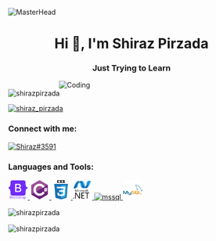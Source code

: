 ![MasterHead](https://mir-s3-cdn-cf.behance.net/project_modules/fs/79731568097599.5b50bca477735.jpg)
<h1 align="center">Hi 👋, I'm Shiraz Pirzada</h1>
<h3 align="center">Just Trying to Learn</h3>
<img align="right" alt="Coding" width="400" src="https://media0.giphy.com/media/xUA7bdpLxQhsSQdyog/giphy.gif?cid=790b7611d7a4125f0d3b1ffcad8e45299aec325e1543e144&rid=giphy.gif&ct=g">

<p align="left"> <img src="https://komarev.com/ghpvc/?username=shirazpirzada&label=Profile%20views&color=0e75b6&style=flat" alt="shirazpirzada" /> </p>

<p align="left"> <a href="https://twitter.com/shiraz_pirzada" target="blank"><img src="https://img.shields.io/twitter/follow/shiraz_pirzada?logo=twitter&style=for-the-badge" alt="shiraz_pirzada" /></a> </p>

<h3 align="left">Connect with me:</h3>
<p align="left">
<a href="https://discord.gg/Shiraz#3591" target="blank"><img align="center" src="https://raw.githubusercontent.com/rahuldkjain/github-profile-readme-generator/master/src/images/icons/Social/discord.svg" alt="Shiraz#3591" height="30" width="40" /></a>
</p>

<h3 align="left">Languages and Tools:</h3>
<p align="left"> <a href="https://getbootstrap.com" target="_blank" rel="noreferrer"> <img src="https://raw.githubusercontent.com/devicons/devicon/master/icons/bootstrap/bootstrap-plain-wordmark.svg" alt="bootstrap" width="40" height="40"/> </a> <a href="https://www.w3schools.com/cs/" target="_blank" rel="noreferrer"> <img src="https://raw.githubusercontent.com/devicons/devicon/master/icons/csharp/csharp-original.svg" alt="csharp" width="40" height="40"/> </a> <a href="https://www.w3schools.com/css/" target="_blank" rel="noreferrer"> <img src="https://raw.githubusercontent.com/devicons/devicon/master/icons/css3/css3-original-wordmark.svg" alt="css3" width="40" height="40"/> </a> <a href="https://dotnet.microsoft.com/" target="_blank" rel="noreferrer"> <img src="https://raw.githubusercontent.com/devicons/devicon/master/icons/dot-net/dot-net-original-wordmark.svg" alt="dotnet" width="40" height="40"/>  <a href="https://www.microsoft.com/en-us/sql-server" target="_blank" rel="noreferrer"> <img src="https://www.svgrepo.com/show/303229/microsoft-sql-server-logo.svg" alt="mssql" width="40" height="40"/> </a> <a href="https://www.mysql.com/" target="_blank" rel="noreferrer"> <img src="https://raw.githubusercontent.com/devicons/devicon/master/icons/mysql/mysql-original-wordmark.svg" alt="mysql" width="40" height="40"/> </a> </p>

<p><img align="center" src="https://github-readme-stats.vercel.app/api/top-langs?username=shirazpirzada&show_icons=true&locale=en&layout=compact" alt="shirazpirzada" /></p>

<p><img align="center" src="https://github-readme-streak-stats.herokuapp.com/?user=shirazpirzada&" alt="shirazpirzada" /></p>

